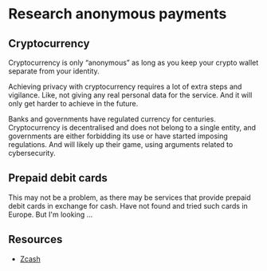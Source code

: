 # Research anonymous payments

## Cryptocurrency
Cryptocurrency is only “anonymous” as long as you keep your crypto wallet separate from your identity.

Achieving privacy with cryptocurrency requires a lot of extra steps and vigilance. Like, not giving any real personal 
data for the service. And it will only get harder to achieve in the future.

Banks and governments have regulated currency for centuries. Cryptocurrency is decentralised and does not belong to a 
single entity, and governments are either forbidding its use or have started imposing regulations. And will likely 
up their game, using arguments related to cybersecurity.

## Prepaid debit cards

This may not be a problem, as there may be services that provide prepaid debit cards in exchange for 
cash. Have not found and tried such cards in Europe. But I'm looking ...

## Resources

* [Zcash](https://z.cash/the-basics/)
